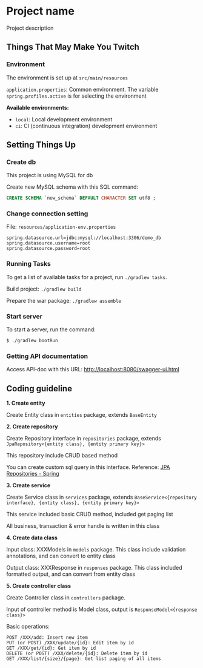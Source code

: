 # Project name

Project description

## Things That May Make You Twitch

### Environment

The environment is set up at `src/main/resources`

`application.properties`: Common environment. The variable `spring.profiles.active` is for selecting the environment

**Available environments:**

- `local`: Local development environment
- `ci`: CI (continuous integration) development environment

## Setting Things Up

### Create db

This project is using MySQL for db

Create new MySQL schema with this SQL command:
```sql
CREATE SCHEMA `new_schema` DEFAULT CHARACTER SET utf8 ;
```

### Change connection setting

File: `resources/application-env.properties`
```properties
spring.datasource.url=jdbc:mysql://localhost:3306/demo_db
spring.datasource.username=root
spring.datasource.password=root
```

### Running Tasks

To get a list of available tasks for a project, run `./gradlew tasks`. 

Build project: `./gradlew build`

Prepare the war package: `./gradlew assemble`

### Start server

To start a server, run the command:

```bash
$ ./gradlew bootRun
```

### Getting API documentation

Access API-doc with this URL: [http://localhost:8080/swagger-ui.html](http://localhost:8080/swagger-ui.html)

## Coding guideline

<b>1. Create entity</b>

Create Entity class in `entities` package, extends `BaseEntity`

<b>2. Create repository</b>

Create Repository interface in `repositories` package, extends `JpaRepository<{entity class}, {entity primary key}>`

This repository include CRUD based method

You can create custom sql query in this interface. Reference: [JPA Repositories - Spring](https://docs.spring.io/spring-data/jpa/docs/1.5.0.RELEASE/reference/html/jpa.repositories.html)

<b>3. Create service</b>

Create Service class in `services` package, extends `BaseService<{repository interface}, {entity class}, {entity primary key}>`

This service included basic CRUD method, included get paging list

All business, transaction & error handle is written in this class

<b>4. Create data class</b>

Input class: XXXModels in `models` package. This class include validation annotations, and can convert to entity class

Output class: XXXResponse in `responses` package. This class included formatted output, and can convert from entity class

<b>5. Create controller class</b>

Create Controller class in `controllers` package.

Input of controller method is Model class, output is `ResponseModel<{response class}>`

Basic operations:
```
POST /XXX/add: Insert new item
PUT (or POST) /XXX/update/{id}: Edit item by id
GET /XXX/get/{id}: Get item by id
DELETE (or POST) /XXX/delete/{id}: Delete item by id
GET /XXX/list/{size}/{page}: Get list paging of all items
```

